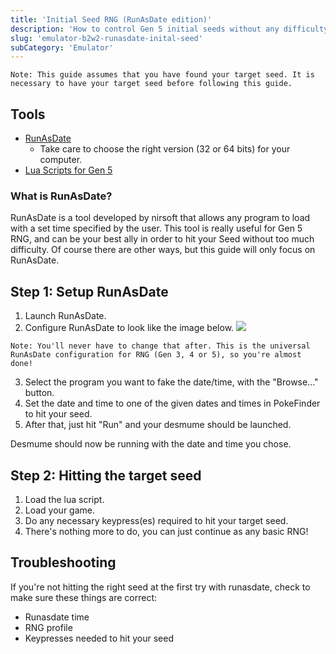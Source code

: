 ```yaml
---
title: 'Initial Seed RNG (RunAsDate edition)'
description: 'How to control Gen 5 initial seeds without any difficulty'
slug: 'emulator-b2w2-runasdate-inital-seed'
subCategory: 'Emulator'
---
```


```
Note: This guide assumes that you have found your target seed. It is necessary to have your target seed before following this guide.
```

## Tools

- [RunAsDate](https://www.nirsoft.net/utils/run_as_date.html)
  - Take care to choose the right version (32 or 64 bits) for your computer.
- [Lua Scripts for Gen 5](https://pokerng.forumcommunity.net/?t=56394378)

### What is RunAsDate?

RunAsDate is a tool developed by nirsoft that allows any program to load with a set time specified by the user. This tool is really useful for Gen 5 RNG, and can be your best ally in order to hit your Seed without too much difficulty. Of course there are other ways, but this guide will only focus on RunAsDate.

## Step 1: Setup RunAsDate

1. Launch RunAsDate.
2. Configure RunAsDate to look like the image below.
   ![](https://i.imgur.com/HeUoPmv.png)

```
Note: You'll never have to change that after. This is the universal RunAsDate configuration for RNG (Gen 3, 4 or 5), so you're almost done!
```

3. Select the program you want to fake the date/time, with the "Browse..." button.
4. Set the date and time to one of the given dates and times in PokeFinder to hit your seed.
5. After that, just hit "Run" and your desmume should be launched.

Desmume should now be running with the date and time you chose.

## Step 2: Hitting the target seed

1. Load the lua script.
2. Load your game.
3. Do any necessary keypress(es) required to hit your target seed.
4. There's nothing more to do, you can just continue as any basic RNG!

## Troubleshooting

If you're not hitting the right seed at the first try with runasdate, check to make sure these things are correct:

- Runasdate time
- RNG profile
- Keypresses needed to hit your seed
